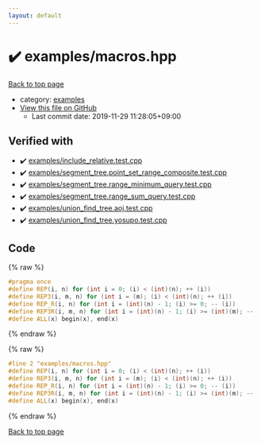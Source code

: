 ```yaml
---
layout: default
---
```


<!-- mathjax config similar to math.stackexchange -->
<script type="text/javascript" async
  src="https://cdnjs.cloudflare.com/ajax/libs/mathjax/2.7.5/MathJax.js?config=TeX-MML-AM_CHTML">
</script>
<script type="text/x-mathjax-config">
  MathJax.Hub.Config({
    TeX: { equationNumbers: { autoNumber: "AMS" }},
    tex2jax: {
      inlineMath: [ ['$','$'] ],
      processEscapes: true
    },
    "HTML-CSS": { matchFontHeight: false },
    displayAlign: "left",
    displayIndent: "2em"
  });
</script>

<script type="text/javascript" src="https://cdnjs.cloudflare.com/ajax/libs/jquery/3.4.1/jquery.min.js"></script>
<script src="https://cdn.jsdelivr.net/npm/jquery-balloon-js@1.1.2/jquery.balloon.min.js" integrity="sha256-ZEYs9VrgAeNuPvs15E39OsyOJaIkXEEt10fzxJ20+2I=" crossorigin="anonymous"></script>
<script type="text/javascript" src="../../assets/js/copy-button.js"></script>
<link rel="stylesheet" href="../../assets/css/copy-button.css" />


# :heavy_check_mark: examples/macros.hpp

<a href="../../index.html">Back to top page</a>

* category: <a href="../../index.html#bfebe34154a0dfd9fc7b447fc9ed74e9">examples</a>
* <a href="{{ site.github.repository_url }}/blob/master/examples/macros.hpp">View this file on GitHub</a>
    - Last commit date: 2019-11-29 11:28:05+09:00




## Verified with

* :heavy_check_mark: <a href="../../verify/examples/include_relative.test.cpp.html">examples/include_relative.test.cpp</a>
* :heavy_check_mark: <a href="../../verify/examples/segment_tree.point_set_range_composite.test.cpp.html">examples/segment_tree.point_set_range_composite.test.cpp</a>
* :heavy_check_mark: <a href="../../verify/examples/segment_tree.range_minimum_query.test.cpp.html">examples/segment_tree.range_minimum_query.test.cpp</a>
* :heavy_check_mark: <a href="../../verify/examples/segment_tree.range_sum_query.test.cpp.html">examples/segment_tree.range_sum_query.test.cpp</a>
* :heavy_check_mark: <a href="../../verify/examples/union_find_tree.aoj.test.cpp.html">examples/union_find_tree.aoj.test.cpp</a>
* :heavy_check_mark: <a href="../../verify/examples/union_find_tree.yosupo.test.cpp.html">examples/union_find_tree.yosupo.test.cpp</a>


## Code

<a id="unbundled"></a>
{% raw %}
```cpp
#pragma once
#define REP(i, n) for (int i = 0; (i) < (int)(n); ++ (i))
#define REP3(i, m, n) for (int i = (m); (i) < (int)(n); ++ (i))
#define REP_R(i, n) for (int i = (int)(n) - 1; (i) >= 0; -- (i))
#define REP3R(i, m, n) for (int i = (int)(n) - 1; (i) >= (int)(m); -- (i))
#define ALL(x) begin(x), end(x)

```
{% endraw %}

<a id="bundled"></a>
{% raw %}
```cpp
#line 2 "examples/macros.hpp"
#define REP(i, n) for (int i = 0; (i) < (int)(n); ++ (i))
#define REP3(i, m, n) for (int i = (m); (i) < (int)(n); ++ (i))
#define REP_R(i, n) for (int i = (int)(n) - 1; (i) >= 0; -- (i))
#define REP3R(i, m, n) for (int i = (int)(n) - 1; (i) >= (int)(m); -- (i))
#define ALL(x) begin(x), end(x)

```
{% endraw %}

<a href="../../index.html">Back to top page</a>

